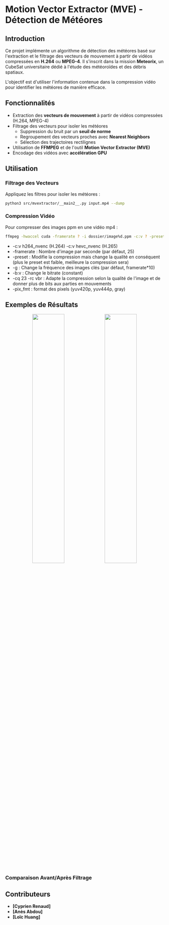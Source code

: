 
# Motion Vector Extractor (MVE) - Détection de Météores

## Introduction
Ce projet implémente un algorithme de détection des météores basé sur l'extraction et le filtrage des vecteurs de mouvement à partir de vidéos compressées en **H.264** ou **MPEG-4**. Il s'inscrit dans la mission **Meteorix**, un CubeSat universitaire dédié à l'étude des météoroïdes et des débris spatiaux.

L'objectif est d'utiliser l'information contenue dans la compression vidéo pour identifier les météores de manière efficace.

## Fonctionnalités
- Extraction des **vecteurs de mouvement** à partir de vidéos compressées (H.264, MPEG-4)
- Filtrage des vecteurs pour isoler les météores
  - Suppression du bruit par un **seuil de norme**
  - Regroupement des vecteurs proches avec **Nearest Neighbors**
  - Sélection des trajectoires rectilignes
- Utilisation de **FFMPEG** et de l'outil **Motion Vector Extractor (MVE)**
- Encodage des vidéos avec **accélération GPU**

## Utilisation
### Filtrage des Vecteurs
Appliquez les filtres pour isoler les météores :
```bash
python3 src/mvextractor/__main2__.py input.mp4 --dump
```
### Compression Vidéo
Pour compresser des images ppm en une vidéo mp4 :
```bash
ffmpeg -hwaccel cuda -framerate ? -i dossier/image%d.ppm -c:v ? -preset ? -pix_fmt ? -b:v ? -g ? output.mp4 -loglevel verbose
```
- -c:v h264_nvenc (H.264) -c:v hevc_nvenc (H.265)
- -framerate : Nombre d'image par seconde (par défaut, 25)
- -preset : Modifie la compression mais change la qualité en conséquent (plus le preset est faible, meilleure la compression sera)
- -g : Change la fréquence des images clés (par défaut, framerate*10)
- -b:v : Change le bitrate (constant)
- -cq 23 -rc vbr : Adapte la compression selon la qualité de l'image et de donner plus de bits aux parties en mouvements
- -pix_fmt : format des pixels (yuv420p, yuv444p, gray)

## Exemples de Résultats
<p align="center">
  <img src="images/pasfiltre.jpg" width="45%" />
  <img src="images/filtre.jpg" width="45%" />
</p>

### Comparaison Avant/Après Filtrage

## Contributeurs
- **[Cyprien Renaud]**
- **[Anès Abdou]**
- **[Loïc Huang]**


